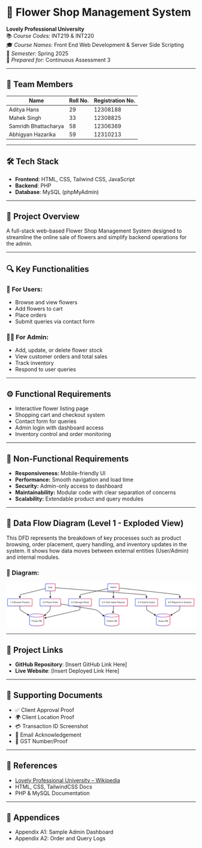 # 🌸 Flower Shop Management System

**Lovely Professional University**  
📚 *Course Codes:* INT219 & INT220  
🎓 *Course Names:* Front End Web Development & Server Side Scripting  
📅 *Semester:* Spring 2025  
📝 *Prepared for:* Continuous Assessment 3  

---

## 👥 Team Members

| Name                   | Roll No. | Registration No. |
|------------------------|----------|------------------|
| Aditya Hans            | 29       | 12308188         |
| Mahek Singh            | 33       | 12308825         |
| Samridh Bhattacharya   | 58       | 12306369         |
| Abhigyan Hazarika      | 59       | 12310213         |

---

## 🛠️ Tech Stack

- **Frontend**: HTML, CSS, Tailwind CSS, JavaScript  
- **Backend**: PHP  
- **Database**: MySQL (phpMyAdmin)

---

## 🧾 Project Overview

A full-stack web-based Flower Shop Management System designed to streamline the online sale of flowers and simplify backend operations for the admin.

---

## 🔍 Key Functionalities

### 🌼 For Users:
- Browse and view flowers
- Add flowers to cart
- Place orders
- Submit queries via contact form

### 🧑‍💼 For Admin:
- Add, update, or delete flower stock
- View customer orders and total sales
- Track inventory
- Respond to user queries

---

## ⚙️ Functional Requirements

- Interactive flower listing page  
- Shopping cart and checkout system  
- Contact form for queries  
- Admin login with dashboard access  
- Inventory control and order monitoring  

---

## 🧩 Non-Functional Requirements

- **Responsiveness:** Mobile-friendly UI  
- **Performance:** Smooth navigation and load time  
- **Security:** Admin-only access to dashboard  
- **Maintainability:** Modular code with clear separation of concerns  
- **Scalability:** Extendable product and query modules  

---

## 🔄 Data Flow Diagram (Level 1 - Exploded View)

This DFD represents the breakdown of key processes such as product browsing, order placement, query handling, and inventory updates in the system. It shows how data moves between external entities (User/Admin) and internal modules.

### 📌 Diagram:

![Level 1 DFD](Level.png)

---

## 🔗 Project Links

- **GitHub Repository**: [Insert GitHub Link Here]  
- **Live Website**: [Insert Deployed Link Here]

---

## 📌 Supporting Documents

- ✅ Client Approval Proof  
- 🌍 Client Location Proof  
- 💳 Transaction ID Screenshot  
- 📧 Email Acknowledgement  
- 🧾 GST Number/Proof

---

## 📎 References

- [Lovely Professional University – Wikipedia](https://en.wikipedia.org/wiki/Lovely_Professional_University)  
- HTML, CSS, TailwindCSS Docs  
- PHP & MySQL Documentation  

---

## 📁 Appendices

- Appendix A1: Sample Admin Dashboard  
- Appendix A2: Order and Query Logs  
